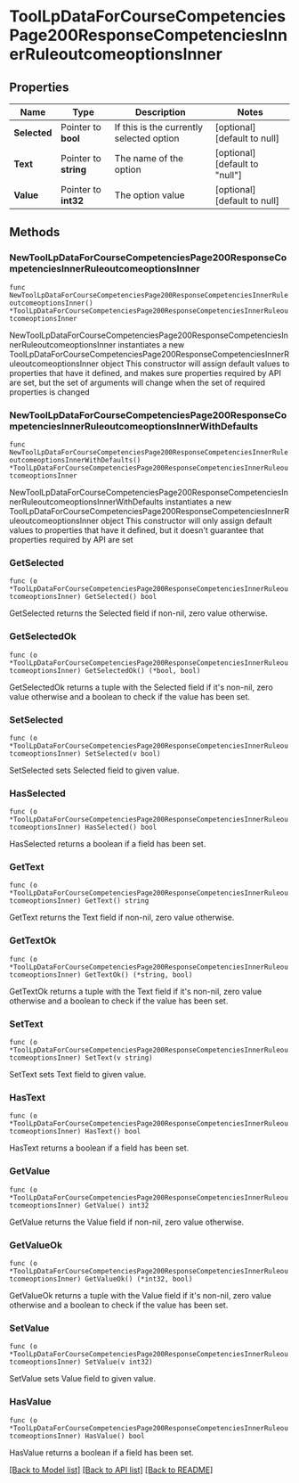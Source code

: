 # ToolLpDataForCourseCompetenciesPage200ResponseCompetenciesInnerRuleoutcomeoptionsInner

## Properties

Name | Type | Description | Notes
------------ | ------------- | ------------- | -------------
**Selected** | Pointer to **bool** | If this is the currently selected option | [optional] [default to null]
**Text** | Pointer to **string** | The name of the option | [optional] [default to "null"]
**Value** | Pointer to **int32** | The option value | [optional] [default to null]

## Methods

### NewToolLpDataForCourseCompetenciesPage200ResponseCompetenciesInnerRuleoutcomeoptionsInner

`func NewToolLpDataForCourseCompetenciesPage200ResponseCompetenciesInnerRuleoutcomeoptionsInner() *ToolLpDataForCourseCompetenciesPage200ResponseCompetenciesInnerRuleoutcomeoptionsInner`

NewToolLpDataForCourseCompetenciesPage200ResponseCompetenciesInnerRuleoutcomeoptionsInner instantiates a new ToolLpDataForCourseCompetenciesPage200ResponseCompetenciesInnerRuleoutcomeoptionsInner object
This constructor will assign default values to properties that have it defined,
and makes sure properties required by API are set, but the set of arguments
will change when the set of required properties is changed

### NewToolLpDataForCourseCompetenciesPage200ResponseCompetenciesInnerRuleoutcomeoptionsInnerWithDefaults

`func NewToolLpDataForCourseCompetenciesPage200ResponseCompetenciesInnerRuleoutcomeoptionsInnerWithDefaults() *ToolLpDataForCourseCompetenciesPage200ResponseCompetenciesInnerRuleoutcomeoptionsInner`

NewToolLpDataForCourseCompetenciesPage200ResponseCompetenciesInnerRuleoutcomeoptionsInnerWithDefaults instantiates a new ToolLpDataForCourseCompetenciesPage200ResponseCompetenciesInnerRuleoutcomeoptionsInner object
This constructor will only assign default values to properties that have it defined,
but it doesn't guarantee that properties required by API are set

### GetSelected

`func (o *ToolLpDataForCourseCompetenciesPage200ResponseCompetenciesInnerRuleoutcomeoptionsInner) GetSelected() bool`

GetSelected returns the Selected field if non-nil, zero value otherwise.

### GetSelectedOk

`func (o *ToolLpDataForCourseCompetenciesPage200ResponseCompetenciesInnerRuleoutcomeoptionsInner) GetSelectedOk() (*bool, bool)`

GetSelectedOk returns a tuple with the Selected field if it's non-nil, zero value otherwise
and a boolean to check if the value has been set.

### SetSelected

`func (o *ToolLpDataForCourseCompetenciesPage200ResponseCompetenciesInnerRuleoutcomeoptionsInner) SetSelected(v bool)`

SetSelected sets Selected field to given value.

### HasSelected

`func (o *ToolLpDataForCourseCompetenciesPage200ResponseCompetenciesInnerRuleoutcomeoptionsInner) HasSelected() bool`

HasSelected returns a boolean if a field has been set.

### GetText

`func (o *ToolLpDataForCourseCompetenciesPage200ResponseCompetenciesInnerRuleoutcomeoptionsInner) GetText() string`

GetText returns the Text field if non-nil, zero value otherwise.

### GetTextOk

`func (o *ToolLpDataForCourseCompetenciesPage200ResponseCompetenciesInnerRuleoutcomeoptionsInner) GetTextOk() (*string, bool)`

GetTextOk returns a tuple with the Text field if it's non-nil, zero value otherwise
and a boolean to check if the value has been set.

### SetText

`func (o *ToolLpDataForCourseCompetenciesPage200ResponseCompetenciesInnerRuleoutcomeoptionsInner) SetText(v string)`

SetText sets Text field to given value.

### HasText

`func (o *ToolLpDataForCourseCompetenciesPage200ResponseCompetenciesInnerRuleoutcomeoptionsInner) HasText() bool`

HasText returns a boolean if a field has been set.

### GetValue

`func (o *ToolLpDataForCourseCompetenciesPage200ResponseCompetenciesInnerRuleoutcomeoptionsInner) GetValue() int32`

GetValue returns the Value field if non-nil, zero value otherwise.

### GetValueOk

`func (o *ToolLpDataForCourseCompetenciesPage200ResponseCompetenciesInnerRuleoutcomeoptionsInner) GetValueOk() (*int32, bool)`

GetValueOk returns a tuple with the Value field if it's non-nil, zero value otherwise
and a boolean to check if the value has been set.

### SetValue

`func (o *ToolLpDataForCourseCompetenciesPage200ResponseCompetenciesInnerRuleoutcomeoptionsInner) SetValue(v int32)`

SetValue sets Value field to given value.

### HasValue

`func (o *ToolLpDataForCourseCompetenciesPage200ResponseCompetenciesInnerRuleoutcomeoptionsInner) HasValue() bool`

HasValue returns a boolean if a field has been set.


[[Back to Model list]](../README.md#documentation-for-models) [[Back to API list]](../README.md#documentation-for-api-endpoints) [[Back to README]](../README.md)


